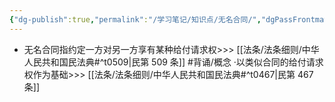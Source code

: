 ```yaml
---
{"dg-publish":true,"permalink":"/学习笔记/知识点/无名合同/","dgPassFrontmatter":true}
---
```


- 无名合同指约定一方对另一方享有某种给付请求权>>> [[法条/法条细则/中华人民共和国民法典#^t0509\|民第 509 条]] #背诵/概念 
·以类似合同的给付请求权作为基础>>> [[法条/法条细则/中华人民共和国民法典#^t0467\|民第 467 条]]